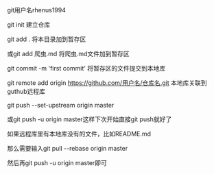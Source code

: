 

git用户名rhenus1994

git init 建立仓库

git add . 将本目录加到暂存区

或git add 爬虫.md 将爬虫.md文件加到暂存区

git commit -m 'first commit' 将暂存区的文件提交到本地库

git remote add origin https://github.com/用户名/仓库名.git 本地库关联到guthub远程库

git push --set-upstream origin master

或git push -u origin master这样下次开始直接git push就好了

如果远程库里有本地库没有的文件，比如README.md

那么需要输入git pull --rebase origin master

然后再git push -u origin master即可

